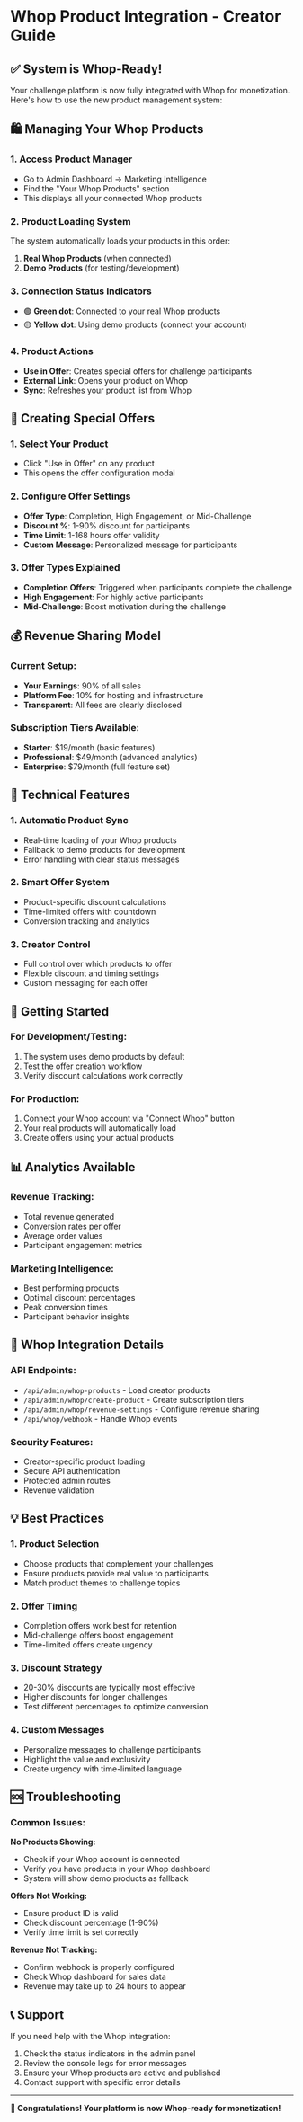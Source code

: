 # Whop Product Integration - Creator Guide

## ✅ System is Whop-Ready!

Your challenge platform is now fully integrated with Whop for monetization. Here's how to use the new product management system:

## 🛍️ Managing Your Whop Products

### 1. **Access Product Manager**
- Go to Admin Dashboard → Marketing Intelligence
- Find the "Your Whop Products" section
- This displays all your connected Whop products

### 2. **Product Loading System**
The system automatically loads your products in this order:
1. **Real Whop Products** (when connected)
2. **Demo Products** (for testing/development)

### 3. **Connection Status Indicators**
- 🟢 **Green dot**: Connected to your real Whop products
- 🟡 **Yellow dot**: Using demo products (connect your account)

### 4. **Product Actions**
- **Use in Offer**: Creates special offers for challenge participants
- **External Link**: Opens your product on Whop
- **Sync**: Refreshes your product list from Whop

## 🎯 Creating Special Offers

### 1. **Select Your Product**
- Click "Use in Offer" on any product
- This opens the offer configuration modal

### 2. **Configure Offer Settings**
- **Offer Type**: Completion, High Engagement, or Mid-Challenge
- **Discount %**: 1-90% discount for participants
- **Time Limit**: 1-168 hours offer validity
- **Custom Message**: Personalized message for participants

### 3. **Offer Types Explained**
- **Completion Offers**: Triggered when participants complete the challenge
- **High Engagement**: For highly active participants
- **Mid-Challenge**: Boost motivation during the challenge

## 💰 Revenue Sharing Model

### Current Setup:
- **Your Earnings**: 90% of all sales
- **Platform Fee**: 10% for hosting and infrastructure
- **Transparent**: All fees are clearly disclosed

### Subscription Tiers Available:
- **Starter**: $19/month (basic features)
- **Professional**: $49/month (advanced analytics)
- **Enterprise**: $79/month (full feature set)

## 🔧 Technical Features

### 1. **Automatic Product Sync**
- Real-time loading of your Whop products
- Fallback to demo products for development
- Error handling with clear status messages

### 2. **Smart Offer System**
- Product-specific discount calculations
- Time-limited offers with countdown
- Conversion tracking and analytics

### 3. **Creator Control**
- Full control over which products to offer
- Flexible discount and timing settings
- Custom messaging for each offer

## 🚀 Getting Started

### For Development/Testing:
1. The system uses demo products by default
2. Test the offer creation workflow
3. Verify discount calculations work correctly

### For Production:
1. Connect your Whop account via "Connect Whop" button
2. Your real products will automatically load
3. Create offers using your actual products

## 📊 Analytics Available

### Revenue Tracking:
- Total revenue generated
- Conversion rates per offer
- Average order values
- Participant engagement metrics

### Marketing Intelligence:
- Best performing products
- Optimal discount percentages
- Peak conversion times
- Participant behavior insights

## 🔗 Whop Integration Details

### API Endpoints:
- `/api/admin/whop-products` - Load creator products
- `/api/admin/whop/create-product` - Create subscription tiers
- `/api/admin/whop/revenue-settings` - Configure revenue sharing
- `/api/whop/webhook` - Handle Whop events

### Security Features:
- Creator-specific product loading
- Secure API authentication
- Protected admin routes
- Revenue validation

## 💡 Best Practices

### 1. **Product Selection**
- Choose products that complement your challenges
- Ensure products provide real value to participants
- Match product themes to challenge topics

### 2. **Offer Timing**
- Completion offers work best for retention
- Mid-challenge offers boost engagement
- Time-limited offers create urgency

### 3. **Discount Strategy**
- 20-30% discounts are typically most effective
- Higher discounts for longer challenges
- Test different percentages to optimize conversion

### 4. **Custom Messages**
- Personalize messages to challenge participants
- Highlight the value and exclusivity
- Create urgency with time-limited language

## 🆘 Troubleshooting

### Common Issues:

**No Products Showing:**
- Check if your Whop account is connected
- Verify you have products in your Whop dashboard
- System will show demo products as fallback

**Offers Not Working:**
- Ensure product ID is valid
- Check discount percentage (1-90%)
- Verify time limit is set correctly

**Revenue Not Tracking:**
- Confirm webhook is properly configured
- Check Whop dashboard for sales data
- Revenue may take up to 24 hours to appear

## 📞 Support

If you need help with the Whop integration:
1. Check the status indicators in the admin panel
2. Review the console logs for error messages
3. Ensure your Whop products are active and published
4. Contact support with specific error details

---

**🎉 Congratulations! Your platform is now Whop-ready for monetization!**
